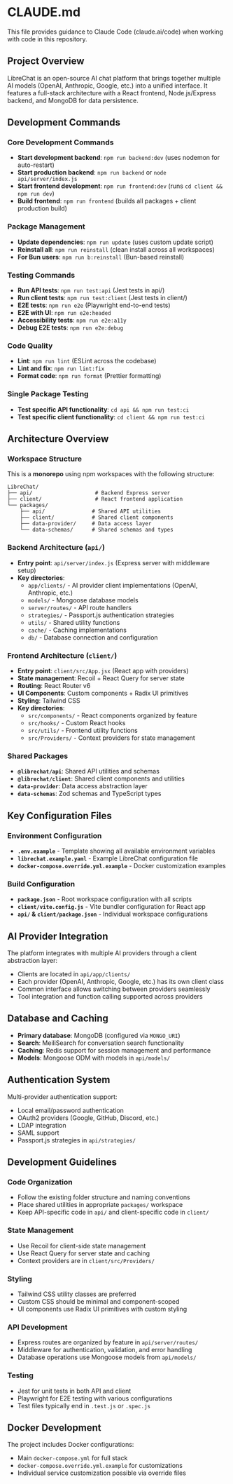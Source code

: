 # CLAUDE.md

This file provides guidance to Claude Code (claude.ai/code) when working with code in this repository.

## Project Overview

LibreChat is an open-source AI chat platform that brings together multiple AI models (OpenAI, Anthropic, Google, etc.) into a unified interface. It features a full-stack architecture with a React frontend, Node.js/Express backend, and MongoDB for data persistence.

## Development Commands

### Core Development Commands
- **Start development backend**: `npm run backend:dev` (uses nodemon for auto-restart)
- **Start production backend**: `npm run backend` or `node api/server/index.js`
- **Start frontend development**: `npm run frontend:dev` (runs `cd client && npm run dev`)
- **Build frontend**: `npm run frontend` (builds all packages + client production build)

### Package Management
- **Update dependencies**: `npm run update` (uses custom update script)
- **Reinstall all**: `npm run reinstall` (clean install across all workspaces)
- **For Bun users**: `npm run b:reinstall` (Bun-based reinstall)

### Testing Commands
- **Run API tests**: `npm run test:api` (Jest tests in api/)
- **Run client tests**: `npm run test:client` (Jest tests in client/)
- **E2E tests**: `npm run e2e` (Playwright end-to-end tests)
- **E2E with UI**: `npm run e2e:headed`
- **Accessibility tests**: `npm run e2e:a11y`
- **Debug E2E tests**: `npm run e2e:debug`

### Code Quality
- **Lint**: `npm run lint` (ESLint across the codebase)
- **Lint and fix**: `npm run lint:fix`
- **Format code**: `npm run format` (Prettier formatting)

### Single Package Testing
- **Test specific API functionality**: `cd api && npm run test:ci`
- **Test specific client functionality**: `cd client && npm run test:ci`

## Architecture Overview

### Workspace Structure
This is a **monorepo** using npm workspaces with the following structure:

```
LibreChat/
├── api/                    # Backend Express server
├── client/                 # React frontend application  
└── packages/
    ├── api/               # Shared API utilities
    ├── client/            # Shared client components
    ├── data-provider/     # Data access layer
    └── data-schemas/      # Shared schemas and types
```

### Backend Architecture (`api/`)
- **Entry point**: `api/server/index.js` (Express server with middleware setup)
- **Key directories**:
  - `app/clients/` - AI provider client implementations (OpenAI, Anthropic, etc.)
  - `models/` - Mongoose database models
  - `server/routes/` - API route handlers
  - `strategies/` - Passport.js authentication strategies
  - `utils/` - Shared utility functions
  - `cache/` - Caching implementations
  - `db/` - Database connection and configuration

### Frontend Architecture (`client/`)
- **Entry point**: `client/src/App.jsx` (React app with providers)
- **State management**: Recoil + React Query for server state
- **Routing**: React Router v6
- **UI Components**: Custom components + Radix UI primitives
- **Styling**: Tailwind CSS
- **Key directories**:
  - `src/components/` - React components organized by feature
  - `src/hooks/` - Custom React hooks
  - `src/utils/` - Frontend utility functions
  - `src/Providers/` - Context providers for state management

### Shared Packages
- **`@librechat/api`**: Shared API utilities and schemas
- **`@librechat/client`**: Shared client components and utilities
- **`data-provider`**: Data access abstraction layer
- **`data-schemas`**: Zod schemas and TypeScript types

## Key Configuration Files

### Environment Configuration
- **`.env.example`** - Template showing all available environment variables
- **`librechat.example.yaml`** - Example LibreChat configuration file
- **`docker-compose.override.yml.example`** - Docker customization examples

### Build Configuration
- **`package.json`** - Root workspace configuration with all scripts
- **`client/vite.config.js`** - Vite bundler configuration for React app
- **`api/` & `client/package.json`** - Individual workspace configurations

## AI Provider Integration

The platform integrates with multiple AI providers through a client abstraction layer:
- Clients are located in `api/app/clients/`
- Each provider (OpenAI, Anthropic, Google, etc.) has its own client class
- Common interface allows switching between providers seamlessly
- Tool integration and function calling supported across providers

## Database and Caching

- **Primary database**: MongoDB (configured via `MONGO_URI`)
- **Search**: MeiliSearch for conversation search functionality
- **Caching**: Redis support for session management and performance
- **Models**: Mongoose ODM with models in `api/models/`

## Authentication System

Multi-provider authentication support:
- Local email/password authentication  
- OAuth2 providers (Google, GitHub, Discord, etc.)
- LDAP integration
- SAML support
- Passport.js strategies in `api/strategies/`

## Development Guidelines

### Code Organization
- Follow the existing folder structure and naming conventions
- Place shared utilities in appropriate `packages/` workspace
- Keep API-specific code in `api/` and client-specific code in `client/`

### State Management  
- Use Recoil for client-side state management
- Use React Query for server state and caching
- Context providers are in `client/src/Providers/`

### Styling
- Tailwind CSS utility classes are preferred
- Custom CSS should be minimal and component-scoped
- UI components use Radix UI primitives with custom styling

### API Development
- Express routes are organized by feature in `api/server/routes/`
- Middleware for authentication, validation, and error handling
- Database operations use Mongoose models from `api/models/`

### Testing
- Jest for unit tests in both API and client
- Playwright for E2E testing with various configurations
- Test files typically end in `.test.js` or `.spec.js`

## Docker Development

The project includes Docker configurations:
- Main `docker-compose.yml` for full stack
- `docker-compose.override.yml.example` for customizations
- Individual service customization possible via override files